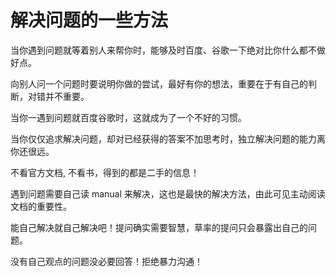 # 解决问题的一些方法
当你遇到问题就等着别人来帮你时，能够及时百度、谷歌一下绝对比你什么都不做好点。

向别人问一个问题时要说明你做的尝试，最好有你的想法，重要在于有自己的判断，对错并不重要。

当你一遇到问题就百度谷歌时，这就成为了一个不好的习惯。

当你仅仅追求解决问题，却对已经获得的答案不加思考时，独立解决问题的能力离你还很远。

不看官方文档, 不看书，得到的都是二手的信息！

遇到问题需要自己读 manual 来解决，这也是最快的解决方法，由此可见主动阅读文档的重要性。

能自己解决就自己解决吧！提问确实需要智慧，草率的提问只会暴露出自己的问题。

没有自己观点的问题没必要回答！拒绝暴力沟通！

